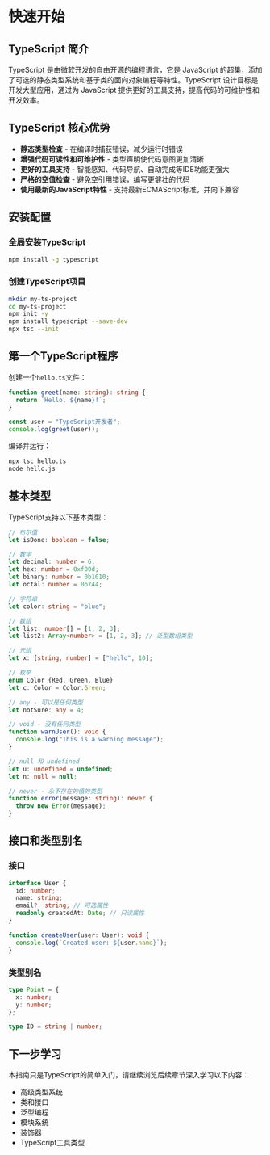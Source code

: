 # 快速开始

## TypeScript 简介

TypeScript 是由微软开发的自由开源的编程语言，它是 JavaScript 的超集，添加了可选的静态类型系统和基于类的面向对象编程等特性。TypeScript 设计目标是开发大型应用，通过为 JavaScript 提供更好的工具支持，提高代码的可维护性和开发效率。

## TypeScript 核心优势

- **静态类型检查** - 在编译时捕获错误，减少运行时错误
- **增强代码可读性和可维护性** - 类型声明使代码意图更加清晰
- **更好的工具支持** - 智能感知、代码导航、自动完成等IDE功能更强大
- **严格的空值检查** - 避免空引用错误，编写更健壮的代码
- **使用最新的JavaScript特性** - 支持最新ECMAScript标准，并向下兼容

## 安装配置

### 全局安装TypeScript

```bash
npm install -g typescript
```

### 创建TypeScript项目

```bash
mkdir my-ts-project
cd my-ts-project
npm init -y
npm install typescript --save-dev
npx tsc --init
```

## 第一个TypeScript程序

创建一个`hello.ts`文件：

```typescript
function greet(name: string): string {
  return `Hello, ${name}!`;
}

const user = "TypeScript开发者";
console.log(greet(user));
```

编译并运行：

```bash
npx tsc hello.ts
node hello.js
```

## 基本类型

TypeScript支持以下基本类型：

```typescript
// 布尔值
let isDone: boolean = false;

// 数字
let decimal: number = 6;
let hex: number = 0xf00d;
let binary: number = 0b1010;
let octal: number = 0o744;

// 字符串
let color: string = "blue";

// 数组
let list: number[] = [1, 2, 3];
let list2: Array<number> = [1, 2, 3]; // 泛型数组类型

// 元组
let x: [string, number] = ["hello", 10]; 

// 枚举
enum Color {Red, Green, Blue}
let c: Color = Color.Green;

// any - 可以是任何类型
let notSure: any = 4;

// void - 没有任何类型
function warnUser(): void {
  console.log("This is a warning message");
}

// null 和 undefined
let u: undefined = undefined;
let n: null = null;

// never - 永不存在的值的类型
function error(message: string): never {
  throw new Error(message);
}
```

## 接口和类型别名

### 接口

```typescript
interface User {
  id: number;
  name: string;
  email?: string; // 可选属性
  readonly createdAt: Date; // 只读属性
}

function createUser(user: User): void {
  console.log(`Created user: ${user.name}`);
}
```

### 类型别名

```typescript
type Point = {
  x: number;
  y: number;
};

type ID = string | number;
```

## 下一步学习

本指南只是TypeScript的简单入门，请继续浏览后续章节深入学习以下内容：

- 高级类型系统
- 类和接口
- 泛型编程
- 模块系统
- 装饰器
- TypeScript工具类型 